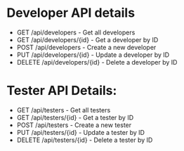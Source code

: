 # Developer API details
- GET /api/developers - Get all developers
- GET /api/developers/{id} - Get a developer by ID
- POST /api/developers - Create a new developer
- PUT /api/developers/{id} - Update a developer by ID
- DELETE /api/developers/{id} - Delete a developer by ID

# Tester API Details: 
- GET /api/testers - Get all testers
- GET /api/testers/{id} - Get a tester by ID
- POST /api/testers - Create a new tester
- PUT /api/testers/{id} - Update a tester by ID
- DELETE /api/testers/{id} - Delete a tester by ID
